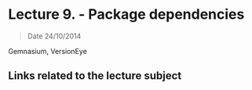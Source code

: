 # Lecture 9. - Package dependencies

> Date 24/10/2014

Gemnasium, VersionEye


## Links related to the lecture subject
